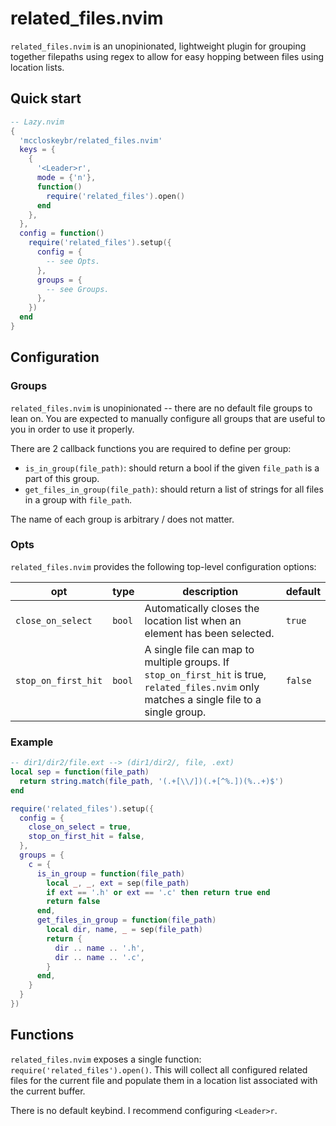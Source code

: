 # related_files.nvim

`related_files.nvim` is an unopinionated, lightweight plugin for grouping together filepaths
using regex to allow for easy hopping between files using location lists.

## Quick start

```lua
-- Lazy.nvim
{
  'mccloskeybr/related_files.nvim'
  keys = {
    {
      '<Leader>r',
      mode = {'n'},
      function()
        require('related_files').open()
      end
    },
  },
  config = function()
    require('related_files').setup({
      config = {
        -- see Opts.
      },
      groups = {
        -- see Groups.
      },
    })
  end
}
```

## Configuration

### Groups

`related_files.nvim` is unopinionated -- there are no default file groups to lean on. You are
expected to manually configure all groups that are useful to you in order to use it properly.

There are 2 callback functions you are required to define per group:

- `is_in_group(file_path)`: should return a bool if the given `file_path` is a part of this group.
- `get_files_in_group(file_path)`: should return a list of strings for all files in a group with `file_path`.

The name of each group is arbitrary / does not matter.

### Opts

`related_files.nvim` provides the following top-level configuration options:

| opt                 | type   | description                                                                                                                                  | default |
|---------------------|--------|----------------------------------------------------------------------------------------------------------------------------------------------|---------|
| `close_on_select`   | `bool` | Automatically closes the location list when an element has been selected.                                                                    | `true`  |
| `stop_on_first_hit` | `bool` | A single file can map to multiple groups. If `stop_on_first_hit` is true, `related_files.nvim` only matches a single file to a single group. | `false` |

### Example

```lua
-- dir1/dir2/file.ext --> (dir1/dir2/, file, .ext)
local sep = function(file_path)
  return string.match(file_path, '(.+[\\/])(.+[^%.])(%..+)$')
end

require('related_files').setup({
  config = {
    close_on_select = true,
    stop_on_first_hit = false,
  },
  groups = {
    c = {
      is_in_group = function(file_path)
        local _, _, ext = sep(file_path)
        if ext == '.h' or ext == '.c' then return true end
        return false
      end,
      get_files_in_group = function(file_path)
        local dir, name, _ = sep(file_path)
        return {
          dir .. name .. '.h',
          dir .. name .. '.c',
        }
      end,
    }
  }
})
```

## Functions

`related_files.nvim` exposes a single function: `require('related_files').open()`.
This will collect all configured related files for the current file and populate them in
a location list associated with the current buffer.

There is no default keybind. I recommend configuring `<Leader>r`.
